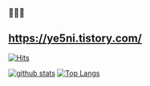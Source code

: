 ### 👋👋👋

## https://ye5ni.tistory.com/ 

[![Hits](https://hits.seeyoufarm.com/api/count/incr/badge.svg?url=https%3A%2F%2Fgithub.com%2Fye-Oni)](https://hits.seeyoufarm.com)
<!--
**ye-Oni/ye-Oni** is a ✨ _special_ ✨ repository because its `README.md` (this file) appears on your GitHub profile.

Here are some ideas to get you started:

- 🔭 I’m currently working on ...
- 🌱 I’m currently learning ...
- 👯 I’m looking to collaborate on ...
- 🤔 I’m looking for help with ...
- 💬 Ask me about ...
- 📫 How to reach me: ...
- 😄 Pronouns: ...
- ⚡ Fun fact: ...
-->

[![github stats](https://github-readme-stats.vercel.app/api?username=ye-Oni&show_icons=true&hide_border=true)](https://github.com/ye-Oni)
[![Top Langs](https://github-readme-stats.vercel.app/api/top-langs/?username=ye-Oni&layout=compact)](https://github.com/ye-Oni)
